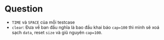# Question
- `TIME` và `SPACE` của mỗi testcase
- `clear`: Đưa về ban đầu nghĩa là bao đầu khai báo `cap=100` thì mình sẽ xoá sạch `data`, reset `size` và giũ nguyên `cap=100`.